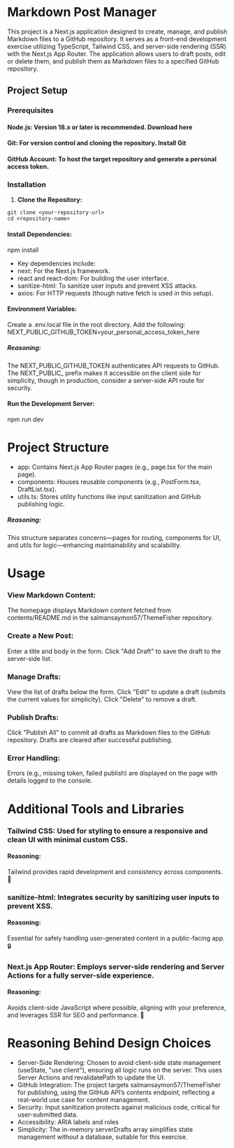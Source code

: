 #  Markdown Post Manager
This project is a Next.js application designed to create, manage, and publish Markdown files to a GitHub repository. It serves as a front-end development exercise utilizing TypeScript, Tailwind CSS, and server-side rendering (SSR) with the Next.js App Router. The application allows users to draft posts, edit or delete them, and publish them as Markdown files to a specified GitHub repository.
## Project Setup
### Prerequisites

#### Node.js: Version 18.x or later is recommended. Download here
#### Git: For version control and cloning the repository. Install Git
#### GitHub Account: To host the target repository and generate a personal access token.

### Installation

1. **Clone the Repository:**
```
git clone <your-repository-url>
cd <repository-name>
```


#### Install Dependencies:
npm install


* Key dependencies include:
* next: For the Next.js framework.
* react and react-dom: For building the user interface.
* sanitize-html: To sanitize user inputs and prevent XSS attacks.
* axios: For HTTP requests (though native fetch is used in this setup).




#### Environment Variables:

Create a .env.local file in the root directory.
Add the following: NEXT_PUBLIC_GITHUB_TOKEN=your_personal_access_token_here


##### Reasoning: 
The NEXT_PUBLIC_GITHUB_TOKEN authenticates API requests to GitHub. The NEXT_PUBLIC_ prefix makes it accessible on the client side for simplicity, though in production, consider a server-side API route for security.


#### Run the Development Server:
npm run dev



# Project Structure

* app: Contains Next.js App Router pages (e.g., page.tsx for the main page).
* components: Houses reusable components (e.g., PostForm.tsx, DraftList.tsx).
* utils.ts: Stores utility functions like input sanitization and GitHub publishing logic.
##### Reasoning: 
This structure separates concerns—pages for routing, components for UI, and utils for logic—enhancing maintainability and scalability.

# Usage

### View Markdown Content:

The homepage displays Markdown content fetched from contents/README.md in the salmansaymon57/ThemeFisher repository.


### Create a New Post:

Enter a title and body in the form.
Click "Add Draft" to save the draft to the server-side list.


### Manage Drafts:

View the list of drafts below the form.
Click "Edit" to update a draft (submits the current values for simplicity).
Click "Delete" to remove a draft.


### Publish Drafts:

Click "Publish All" to commit all drafts as Markdown files to the GitHub repository.
Drafts are cleared after successful publishing.


### Error Handling:

Errors (e.g., missing token, failed publish) are displayed on the page with details logged to the console.



# Additional Tools and Libraries

### Tailwind CSS: Used for styling to ensure a responsive and clean UI with minimal custom CSS.
#### Reasoning: 
Tailwind provides rapid development and consistency across components. 🌟


### sanitize-html: Integrates security by sanitizing user inputs to prevent XSS.
#### Reasoning: 
Essential for safely handling user-generated content in a public-facing app. 🔒


### Next.js App Router: Employs server-side rendering and Server Actions for a fully server-side experience.
#### Reasoning: 
Avoids client-side JavaScript where possible, aligning with your preference, and leverages SSR for SEO and performance. 🚀



# Reasoning Behind Design Choices

* Server-Side Rendering: Chosen to avoid client-side state management (useState, "use client"), ensuring all logic runs on the server. This uses Server Actions and revalidatePath to update the UI.
* GitHub Integration: The project targets salmansaymon57/ThemeFisher for publishing, using the GitHub API’s contents endpoint, reflecting a real-world use case for content management.
* Security: Input sanitization protects against malicious code, critical for user-submitted data.
* Accessibility: ARIA labels and roles
* Simplicity: The in-memory serverDrafts array simplifies state management without a database, suitable for this exercise.
